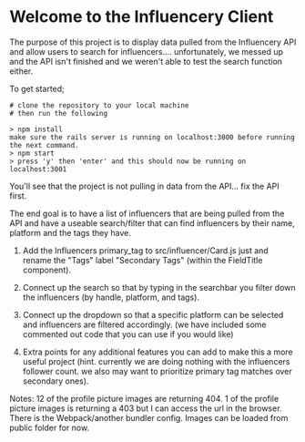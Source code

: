 # Welcome to the Influencery Client

The purpose of this project is to display data pulled from the Influencery API and allow users to search for influencers.... unfortunately, we messed up and the API isn't finished and we weren't able to test the search function either.

To get started;

```
# clone the repository to your local machine
# then run the following

> npm install
make sure the rails server is running on localhost:3000 before running the next command.
> npm start
> press 'y' then 'enter' and this should now be running on localhost:3001
```

You'll see that the project is not pulling in data from the API... fix the API first.

The end goal is to have a list of influencers that are being pulled from the API and have a useable search/filter that can find influencers by their name, platform and the tags they have.

1. Add the Influencers primary_tag to src/influencer/Card.js just and rename the "Tags" label "Secondary Tags" (within the FieldTitle component).
2. Connect up the search so that by typing in the searchbar you filter down the influencers (by handle, platform, and tags).
3. Connect up the dropdown so that a specific platform can be selected and influencers are filtered accordingly. (we have included some commented out code that you can use if you would like)

4. Extra points for any additional features you can add to make this a more useful project (hint. currently we are doing nothing with the influencers follower count. we also may want to prioritize primary tag matches over secondary ones).

Notes:
12 of the profile picture images are returning 404.
1 of the profile picture images is returning a 403 but I can access the url in the browser.
There is the Webpack/another bundler config. Images can be loaded from public folder for now.
